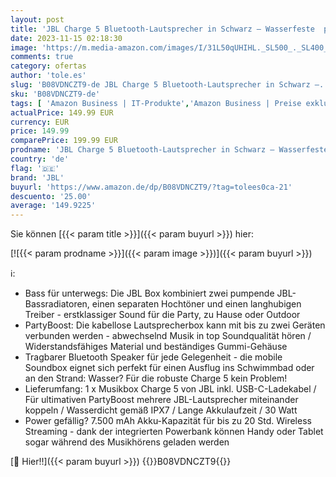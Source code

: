 ```yaml
---
layout: post
title: 'JBL Charge 5 Bluetooth-Lautsprecher in Schwarz – Wasserfeste  portable Boombox mit integrierter Powerbank – Eine Akku-Ladung für bis zu 20 Stunden kabellosen Musikgenuss'
date: 2023-11-15 02:18:30
image: 'https://m.media-amazon.com/images/I/31L50qUHIHL._SL500_._SL400_.jpg'
comments: true
category: ofertas
author: 'tole.es'
slug: 'B08VDNCZT9-de JBL Charge 5 Bluetooth-Lautsprecher in Schwarz –...'
sku: 'B08VDNCZT9-de'
tags: [ 'Amazon Business | IT-Produkte','Amazon Business | Preise exklusiv für Unternehmen','Arborist Merchandising Root','Elektronik & Foto','Geschenkefinder für Unternehmen','Self Service','Special Features Stores','Stores','Tragbare Bluetooth-Lautsprecher','Tragbare Geräte','Tragbare Lautsprecher & Audio-Docks','Zubehör für tragbare Geräte','e26659c6-d1cd-45cb-800b-2f9b432b8572_0','e26659c6-d1cd-45cb-800b-2f9b432b8572_1401','e26659c6-d1cd-45cb-800b-2f9b432b8572_9901','jbl','🇩🇪', ]
actualPrice: 149.99 EUR
currency: EUR
price: 149.99
comparePrice: 199.99 EUR
prodname: 'JBL Charge 5 Bluetooth-Lautsprecher in Schwarz – Wasserfeste  portable Boombox mit integrierter Powerbank – Eine Akku-Ladung für bis zu 20 Stunden kabellosen Musikgenuss'
country: 'de'
flag: '🇩🇪'
brand: 'JBL'
buyurl: 'https://www.amazon.de/dp/B08VDNCZT9/?tag=tolees0ca-21'
descuento: '25.00'
average: '149.9225'
---
```


Sie können [{{< param title >}}]({{< param buyurl >}}) hier:

[![{{< param prodname >}}]({{< param image >}})]({{< param buyurl >}})

ℹ️:

- Bass für unterwegs: Die JBL Box kombiniert zwei pumpende JBL-Bassradiatoren, einen separaten Hochtöner und einen langhubigen Treiber - erstklassiger Sound für die Party, zu Hause oder Outdoor
- PartyBoost: Die kabellose Lautsprecherbox kann mit bis zu zwei Geräten verbunden werden - abwechselnd Musik in top Soundqualität hören / Widerstandsfähiges Material und beständiges Gummi-Gehäuse
- Tragbarer Bluetooth Speaker für jede Gelegenheit - die mobile Soundbox eignet sich perfekt für einen Ausflug ins Schwimmbad oder an den Strand: Wasser? Für die robuste Charge 5 kein Problem!
- Lieferumfang: 1 x Musikbox Charge 5 von JBL inkl. USB-C-Ladekabel / Für ultimativen PartyBoost mehrere JBL-Lautsprecher miteinander koppeln / Wasserdicht gemäß IPX7 / Lange Akkulaufzeit / 30 Watt
- Power gefällig? 7.500 mAh Akku-Kapazität für bis zu 20 Std. Wireless Streaming - dank der integrierten Powerbank können Handy oder Tablet sogar während des Musikhörens geladen werden

[🛒 Hier!!]({{< param buyurl >}})
{{<world>}}B08VDNCZT9{{</world>}}
